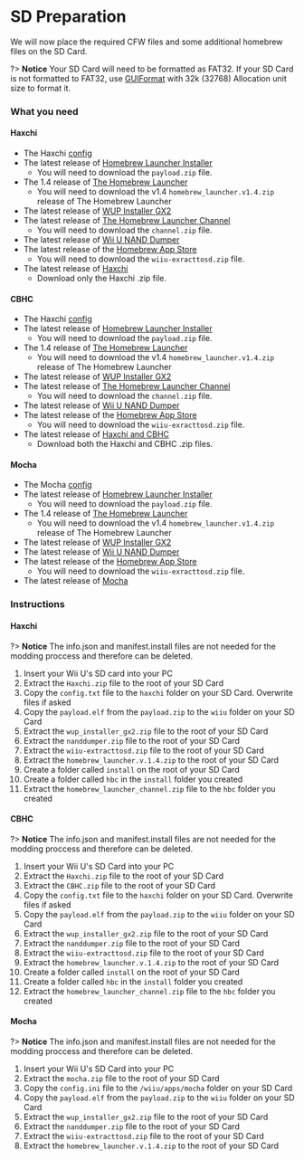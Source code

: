 # SD Preparation

We will now place the required CFW files and some additional homebrew files on the SD Card.

?> **Notice**
    Your SD Card will need to be formatted as FAT32. If your SD Card is not formatted to FAT32, use [GUIFormat](http://www.ridgecrop.demon.co.uk/index.htm?guiformat.htm) with 32k (32768) Allocation unit size to format it.

### What you need

<!-- tabs:start -->

#### **Haxchi**

- The Haxchi <a href="/files/config.txt" download>config</a>
- The latest release of [Homebrew Launcher Installer](https://github.com/wiiu-env/homebrew_launcher_installer/releases/latest)
  - You will need to download the `payload.zip` file.
- The 1.4 release of [The Homebrew Launcher](https://github.com/dimok789/homebrew_launcher/releases/tag/1.4)
  - You will need to download the v1.4 `homebrew_launcher.v1.4.zip` release of The Homebrew Launcher
- The latest release of [WUP Installer GX2](http://wiiubru.com/appstore/zips/wup_installer_gx2.zip)
- The latest release of [The Homebrew Launcher Channel](https://github.com/dimok789/homebrew_launcher/releases/latest)
  - You will need to download the `channel.zip` file.
- The latest release of [Wii U NAND Dumper](https://github.com/koolkdev/wiiu-nanddumper/releases/latest)
- The latest release of the [Homebrew App Store](https://github.com/vgmoose/hbas/releases/latest)
  - You will need to download the `wiiu-exracttosd.zip` file.
- The latest release of [Haxchi](https://github.com/FIX94/haxchi/releases/latest)
  - Download only the Haxchi .zip file.

#### **CBHC**

- The Haxchi <a href="/files/config.txt" download>config</a>
- The latest release of [Homebrew Launcher Installer](https://github.com/wiiu-env/homebrew_launcher_installer/releases/latest)
  - You will need to download the `payload.zip` file.
- The 1.4 release of [The Homebrew Launcher](https://github.com/dimok789/homebrew_launcher/releases/tag/1.4)
  - You will need to download the v1.4 `homebrew_launcher.v1.4.zip` release of The Homebrew Launcher
- The latest release of [WUP Installer GX2](http://wiiubru.com/appstore/zips/wup_installer_gx2.zip)
- The latest release of [The Homebrew Launcher Channel](https://github.com/dimok789/homebrew_launcher/releases/latest)
  - You will need to download the `channel.zip` file.
- The latest release of [Wii U NAND Dumper](https://github.com/koolkdev/wiiu-nanddumper/releases/latest)
- The latest release of the [Homebrew App Store](https://github.com/vgmoose/hbas/releases/latest)
  - You will need to download the `wiiu-exracttosd.zip` file.
- The latest release of [Haxchi and CBHC](https://github.com/FIX94/haxchi/releases/latest)
  - Download both the Haxchi and CBHC .zip files.

#### **Mocha**

- The Mocha <a href="/files/config.ini" download>config</a>
- The latest release of [Homebrew Launcher Installer](https://github.com/wiiu-env/homebrew_launcher_installer/releases/latest)
  - You will need to download the `payload.zip` file.
- The 1.4 release of [The Homebrew Launcher](https://github.com/dimok789/homebrew_launcher/releases/tag/1.4)
  - You will need to download the v1.4 `homebrew_launcher.v1.4.zip` release of The Homebrew Launcher
- The latest release of [WUP Installer GX2](http://wiiubru.com/appstore/zips/wup_installer_gx2.zip)
- The latest release of [Wii U NAND Dumper](https://github.com/koolkdev/wiiu-nanddumper/releases/latest)
- The latest release of the [Homebrew App Store](https://github.com/vgmoose/hbas/releases/latest)
  - You will need to download the `wiiu-exracttosd.zip` file.
- The latest release of [Mocha](https://www.wiiubru.com/appstore/zips/mocha.zip)

<!-- tabs:end -->


### Instructions

<!-- tabs:start -->

#### **Haxchi**

?> **Notice**
    The info.json and manifest.install files are not needed for the modding proccess and therefore can be deleted.
1. Insert your Wii U's SD card into your PC
1. Extract the  `Haxchi.zip` file to the root of your SD Card
1. Copy the `config.txt` file to the `haxchi` folder on your SD Card. Overwrite files if asked
1. Copy the `payload.elf` from the `payload.zip` to the `wiiu` folder on your SD Card
1. Extract the `wup_installer_gx2.zip` file to the root of your SD Card
1. Extract the `nanddumper.zip` file to the root of your SD Card
1. Extract the `wiiu-extracttosd.zip` file to the root of your SD Card
1. Extract the `homebrew_launcher.v.1.4.zip` to the root of your SD Card
1. Create a folder called `install` on the root of your SD Card
1. Create a folder called `hbc` in the `install` folder you created
1. Extract the `homebrew_launcher_channel.zip` file to the `hbc` folder you created

#### **CBHC**

?> **Notice**
    The info.json and manifest.install files are not needed for the modding proccess and therefore can be deleted.
1. Insert your Wii U's SD Card into your PC
1. Extract the  `Haxchi.zip` file to the root of your SD Card
1. Extract the `CBHC.zip` file to the root of your SD Card
1. Copy the `config.txt` file to the `haxchi` folder on your SD Card. Overwrite files if asked
1. Copy the `payload.elf` from the `payload.zip` to the `wiiu` folder on your SD Card
1. Extract the `wup_installer_gx2.zip` file to the root of your SD Card
1. Extract the `nanddumper.zip` file to the root of your SD Card
1. Extract the `wiiu-extracttosd.zip` file to the root of your SD Card
1. Extract the `homebrew_launcher.v.1.4.zip` to the root of your SD Card
1. Create a folder called `install` on the root of your SD Card
1. Create a folder called `hbc` in the `install` folder you created
1. Extract the `homebrew_launcher_channel.zip` file to the `hbc` folder you created

#### **Mocha**

?> **Notice**
    The info.json and manifest.install files are not needed for the modding proccess and therefore can be deleted.
1. Insert your Wii U's SD Card into your PC
1. Extract the  `mocha.zip` file to the root of your SD Card
1. Copy the `config.ini` file to the `/wiiu/apps/mocha` folder on your SD Card
1. Copy the `payload.elf` from the `payload.zip` to the `wiiu` folder on your SD Card
1. Extract the `wup_installer_gx2.zip` file to the root of your SD Card
1. Extract the `nanddumper.zip` file to the root of your SD Card
1. Extract the `wiiu-extracttosd.zip` file to the root of your SD Card
1. Extract the `homebrew_launcher.v.1.4.zip` to the root of your SD Card

<!-- tabs:end -->
